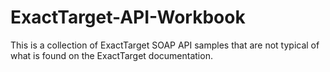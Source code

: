 ExactTarget-API-Workbook
========================
This is a collection of ExactTarget SOAP API samples that are not typical of what is found on the ExactTarget documentation. 
